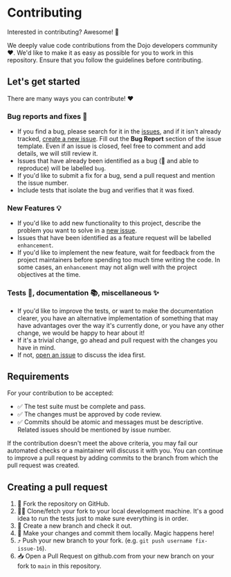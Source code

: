 Contributing
============

Interested in contributing? Awesome! 🤩

We deeply value code contributions from the Dojo developers community ❤️. We'd like to make it as easy as possible for you to work in this repository. Ensure that you follow the guidelines before contributing.

## Let's get started

There are many ways you can contribute! ❤️

### Bug reports and fixes 🐞
-  If you find a bug, please search for it in the [issues](https://github.com/dojo-engineering/dojo-ios-sdk/issues), and if it isn't already tracked,
   [create a new issue](https://github.com/dojo-engineering/dojo-ios-sdk/issues/new). Fill out the **Bug Report** section of the issue template. Even if an issue is closed, feel free to comment and add details, we will still review it.
-  Issues that have already been identified as a bug (📝 and able to reproduce) will be labelled `bug`.
-  If you'd like to submit a fix for a bug, send a pull request and mention the issue number.
-  Include tests that isolate the bug and verifies that it was fixed.

### New Features 💡
-  If you'd like to add new functionality to this project, describe the problem you want to solve in a [new issue](https://github.com/dojo-engineering/dojo-ios-sdk/issues/new).
-  Issues that have been identified as a feature request will be labelled `enhancement`.
-  If you'd like to implement the new feature, wait for feedback from the project
   maintainers before spending too much time writing the code. In some cases, an `enhancement` may
   not align well with the project objectives at the time.

### Tests 🔎, documentation 📚, miscellaneous ✨

- If you'd like to improve the tests, or want to make the documentation clearer, you have an alternative implementation of something that may have advantages over the way it's currently done, or you have any other change, we would be happy to hear about it!
-  If it's a trivial change, go ahead and pull request with the changes you have in mind.
-  If not, [open an issue](https://github.com/dojo-engineering/dojo-ios-sdk/issues/new) to discuss the idea first.


## Requirements

For your contribution to be accepted:

- ✅ The test suite must be complete and pass.
- ✅ The changes must be approved by code review.
- ✅ Commits should be atomic and messages must be descriptive. Related issues should be mentioned by issue number.

If the contribution doesn't meet the above criteria, you may fail our automated checks or a maintainer will discuss it with you. You can continue to improve a pull request by adding commits to the branch from which the pull request was created.


## Creating a pull request

1. 🍴 Fork the repository on GitHub.
2. 🏃‍♀️ Clone/fetch your fork to your local development machine. It's a good idea to run the tests just to make sure everything is in order.
3. 🌿 Create a new branch and check it out.
4. 🔮 Make your changes and commit them locally. Magic happens here!
5. ⤴️ Push your new branch to your fork. (e.g. `git push username fix-issue-16`).
6. 📥 Open a Pull Request on github.com from your new branch on your fork to `main` in this repository.